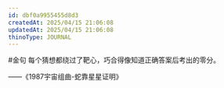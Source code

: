 ```yaml
---
id: dbf0a9955455d8d3
createdAt: 2025/04/15 21:06:08
updatedAt: 2025/04/15 21:06:08
thinoType: JOURNAL
---
```

#金句 每个猜想都绕过了靶心，巧合得像知道正确答案后考出的零分。

——《1987宇宙组曲-蛇靠星星证明》